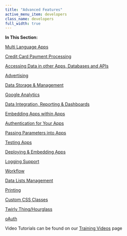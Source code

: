 ```yaml
---
title: "Advanced Features"
active_menu_item: developers
class_name: developers
full_width: true
---
```



**In This Section:**

[Multi Language Apps](/developers/user-guide/product-guide/advanced-features/multi-language-apps/)

[Credit Card Payment Processing](/developers/user-guide/product-guide/advanced-features/credit-card-payment-processing/)

[Accessing Data in other Apps, Databases and APIs](/developers/user-guide/product-guide/advanced-features/accessing-data-in-other-apps-databases-and-apis/)

[Advertising](/developers/user-guide/product-guide/advanced-features/pro-account-advertising)

[Data Storage & Management](/developers/user-guide/product-guide/advanced-features/data-storage-management/)

[Google Analytics](/developers/user-guide/product-guide/advanced-features/google-analytics/)

[Data Integration, Reporting & Dashboards](/developers/user-guide/product-guide/advanced-features/data-integration-reporting-dashboards/)

[Embedding Apps within Apps](/developers/user-guide/product-guide/advanced-features/embedding-apps-within-apps/)

[Authentication for Your Apps](/developers/user-guide/product-guide/advanced-features/authentication-for-your-apps/)

[Passing Parameters into Apps](/developers/user-guide/product-guide/advanced-features/passing-parameters-into-apps/)

[Testing Apps](/developers/user-guide/product-guide/advanced-features/testing-apps/)

[Deploying & Embedding Apps](/developers/user-guide/product-guide/advanced-features/deploying-embedding-apps/)

[Logging Support](/developers/user-guide/product-guide/advanced-features/logging-support/)

[Workflow](/developers/user-guide/product-guide/advanced-features/workflow/)

[Data Lists Management](/developers/user-guide/product-guide/advanced-features/data-lists-management/)

[Printing](/developers/user-guide/product-guide/advanced-features/printing/)

[Custom CSS Classes](/developers/user-guide/product-guide/advanced-features/custom-css-classes/)

[Twirly Thing/Hourglass](/developers/user-guide/product-guide/advanced-features/twirly-thing/hourglass/)

[oAuth](/developers/user-guide/product-guide/advanced-features/oauth/)

Video Tutorials can be found on our [Training Videos](http://www.applicationcraft.com/mobile-application/developer-center/training-videos) page

